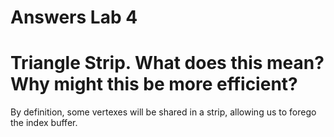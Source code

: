 Answers Lab 4
=============

# Triangle Strip. What does this mean? Why might this be more efficient?
By definition, some vertexes will be shared in a strip, allowing us to forego the index buffer.